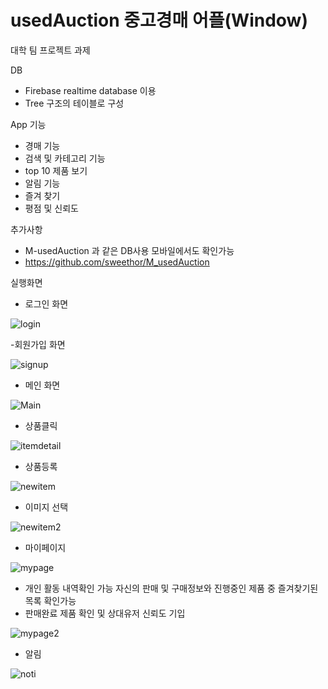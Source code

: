 # usedAuction 중고경매 어플(Window)

대학 팀 프로젝트 과제

DB
- Firebase realtime database 이용
- Tree 구조의 테이블로 구성

App 기능
- 경매 기능
- 검색 및 카테고리 기능
- top 10 제품 보기
- 알림 기능
- 즐겨 찾기
- 평점 및 신뢰도

추가사항
- M-usedAuction 과 같은 DB사용 모바일에서도 확인가능
- https://github.com/sweethor/M_usedAuction

실행화면

- 로그인 화면

![login](https://user-images.githubusercontent.com/63903206/147765148-35722684-60ab-4aba-b74a-c490cf5ab643.PNG)

-회원가입 화면

![signup](https://user-images.githubusercontent.com/63903206/147765369-f699aac7-f56e-4e3b-8663-951ca2eecc9b.PNG)

- 메인 화면

![Main](https://user-images.githubusercontent.com/63903206/147765396-ffba7ba2-3908-48b3-b7d3-520982b4f422.PNG)

- 상품클릭

![itemdetail](https://user-images.githubusercontent.com/63903206/147765436-261b06ef-214c-48dc-8368-b2ebe1630ac9.PNG)

- 상품등록

![newitem](https://user-images.githubusercontent.com/63903206/147765527-2ea72225-fa54-41e8-9a1c-eb99d5970897.PNG)
- 이미지 선택

![newitem2](https://user-images.githubusercontent.com/63903206/147765587-251c5bc5-d047-4d13-a54c-d535d50607a2.PNG)

- 마이페이지

![mypage](https://user-images.githubusercontent.com/63903206/147765620-2eda7176-7bef-40a0-84cf-968962d5f280.PNG)
- 개인 활동 내역확인 가능 자신의 판매 및 구매정보와 진행중인 제품 중 즐겨찾기된 목록 확인가능 
- 판매완료 제품 확인 및 상대유저 신뢰도 기입

![mypage2](https://user-images.githubusercontent.com/63903206/147765734-2aa1e1ab-28ef-4a55-a194-bdaff8d02227.PNG)

- 알림

![noti](https://user-images.githubusercontent.com/63903206/147765765-d1ba59fe-006d-4552-891c-ac64f8bf4ce2.PNG)
